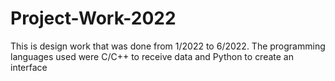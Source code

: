 # Project-Work-2022
This is design work that was done from 1/2022 to 6/2022. The programming languages used were C/C++ to receive data and Python to create an interface
